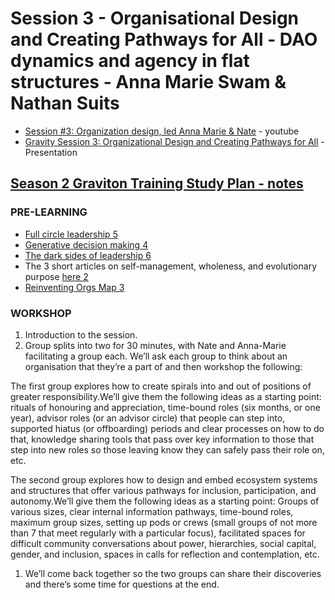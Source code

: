 # Session 3 - Organisational Design and Creating Pathways for All - DAO dynamics and agency in flat structures - Anna Marie Swam & Nathan Suits

* [Session #3: Organization design, led Anna Marie & Nate](https://www.youtube.com/watch?v=RJHPStgQoIw&list=PLusWL9gf0FIR0H9kyss3Dotwx7Mjr2p_h&index=3) - youtube
* [Gravity Session 3: Organizational Design and Creating Pathways for All](https://docs.google.com/presentation/d/1AniRrctVNqnDgib5h1EFA3-vXvh0EkaeCV1MA0eLZj0) - Presentation

## [Season 2 Graviton Training Study Plan - notes](https://forum.tecommons.org/t/second-graviton-training-study-plan/607)
### PRE-LEARNING

- [Full circle leadership 5](https://medium.com/enspiral-tales/beyond-dreamers-vs-doers-full-circle-leadership-869557da1248)
- [Generative decision making 4](https://goinghorizontal.co/wp-content/uploads/2019/02/PercolabGenerativeDecisionMakingProcess3_PRINTVERSION.pdf)
- [The dark sides of leadership 6](https://medium.com/enspiral-tales/the-dark-sides-of-leadership-94e2495bcd88)
- The 3 short articles on self-management, wholeness, and evolutionary purpose [here 2](https://reinventingorganizationswiki.com/pages/tealconcepts/)
- [Reinventing Orgs Map 3](https://scontent-cdt1-1.xx.fbcdn.net/v/t31.18172-8/19575425_10155603200522216_6779460065678856424_o.jpg?_nc_cat=106&ccb=1-5&_nc_sid=8631f5&_nc_ohc=-w_TPBxcD0YAX8TeE85&_nc_ht=scontent-cdt1-1.xx&oh=2296242d0af715af99dc1b69518ea20d&oe=614EBDB6)

### WORKSHOP

1. Introduction to the session.
2. Group splits into two for 30 minutes, with Nate and Anna-Marie facilitating a group each. We’ll ask each group to think about an organisation that they’re a part of and then workshop the following:

The first group explores how to create spirals into and out of positions of greater responsibility.We’ll give them the following ideas as a starting point: rituals of honouring and appreciation, time-bound roles (six months, or one year), advisor roles (or an advisor circle) that people can step into, supported hiatus (or offboarding) periods and clear processes on how to do that, knowledge sharing tools that pass over key information to those that step into new roles so those leaving know they can safely pass their role on, etc.

The second group explores how to design and embed ecosystem systems and structures that offer various pathways for inclusion, participation, and autonomy.We’ll give them the following ideas as a starting point: Groups of various sizes, clear internal information pathways, time-bound roles, maximum group sizes, setting up pods or crews (small groups of not more than 7 that meet regularly with a particular focus), facilitated spaces for difficult community conversations about power, hierarchies, social capital, gender, and inclusion, spaces in calls for reflection and contemplation, etc.

1. We’ll come back together so the two groups can share their discoveries and there’s some time for questions at the end.

